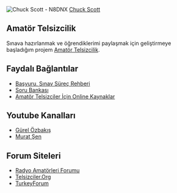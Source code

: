 ![Chuck Scott - N8DNX][cover]
[Chuck Scott](http://www.n8dnx.org/)


## Amatör Telsizcilik
Sınava hazırlanmak ve öğrendiklerimi paylaşmak için geliştirmeye başladığım projem [Amatör Telsizcilik](https://amatortelsizcilik.com/).

## Faydalı Bağlantılar
- [Başvuru, Sınav Süreç Rehberi][1]
- [Soru Bankası][2]
- [Amatör Telsizciler İçin Online Kaynaklar][3]

## Youtube Kanalları
- [Gürel Özbakış][4]
- [Murat Şen][5]

## Forum Siteleri
- [Radyo Amatörleri Forumu][6]
- [Telsizciler.Org][7]
- [TurkeyForum][8]


[1]: https://ugurarici.com/2019/06/01/amator-telsizcilik-basvuru-sinav-surec-rehberi/
[2]: http://www.kiyiemniyeti.gov.tr/userfiles/file/AmatorTelsiz/sorubankasi.rar
[3]: http://www.ta1lsx.com/amator-telsizciler-icin-online-kaynaklar/
[4]: https://www.youtube.com/channel/UCwJ_TQTyNo0dk3q2yDyhS3w
[5]: https://www.youtube.com/channel/UCLqQ5u1b5Q-LFfcUCYiKd4Q
[6]: http://www.radyoamatorleri.com/index.php?action=forum
[7]: http://www.telsizciler.org/
[8]: http://www.turkeyforum.com/satforum/forumdisplay.php?f=11

[cover]: https://raw.githubusercontent.com/mustafagenc/amatortelsizcilik/master/public/images/radio.jpg "Chuck Scott - N8DNX"
